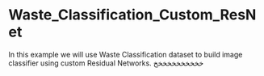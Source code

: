 # Waste_Classification_Custom_ResNet
In this example we will use Waste Classification dataset to build image classifier using custom Residual Networks. 
خخخخخخخخخخخ

